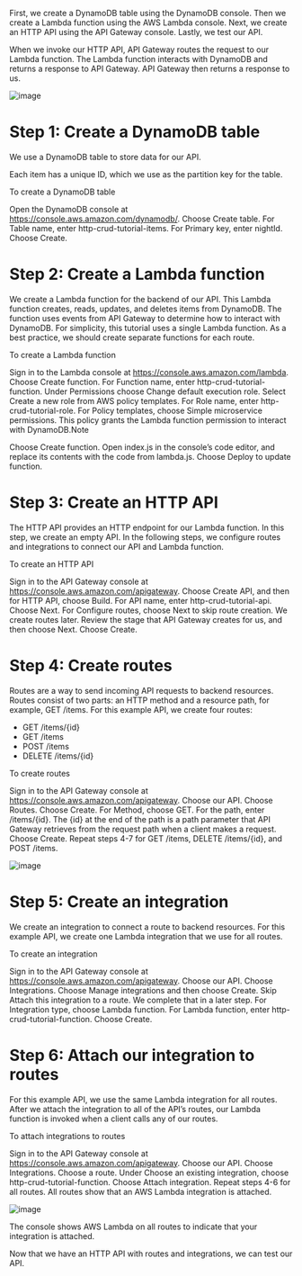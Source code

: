 First, we create a DynamoDB table using the DynamoDB console. Then we create a Lambda function using the AWS Lambda console. Next, we create an HTTP API using the API Gateway console. Lastly, we test our API.

When we invoke our HTTP API, API Gateway routes the request to our Lambda function. The Lambda function interacts with DynamoDB and returns a response to API Gateway. API Gateway then returns a response to us.

![image](https://user-images.githubusercontent.com/10409621/129855920-71c775c2-423d-4b2c-8d33-ce249d5ba344.png)


# Step 1: Create a DynamoDB table
We use a DynamoDB table to store data for our API.

Each item has a unique ID, which we use as the partition key for the table.

To create a DynamoDB table

Open the DynamoDB console at https://console.aws.amazon.com/dynamodb/.
Choose Create table.
For Table name, enter http-crud-tutorial-items.
For Primary key, enter nightId.
Choose Create.

# Step 2: Create a Lambda function
We create a Lambda function for the backend of our API. This Lambda function creates, reads, updates, and deletes items from DynamoDB. The function uses events from API Gateway to determine how to interact with DynamoDB. For simplicity, this tutorial uses a single Lambda function. As a best practice, we should create separate functions for each route.

To create a Lambda function

Sign in to the Lambda console at https://console.aws.amazon.com/lambda.
Choose Create function.
For Function name, enter http-crud-tutorial-function.
Under Permissions choose Change default execution role.
Select Create a new role from AWS policy templates.
For Role name, enter http-crud-tutorial-role.
For Policy templates, choose Simple microservice permissions. This policy grants the Lambda function permission to interact with DynamoDB.Note

Choose Create function.
Open index.js in the console’s code editor, and replace its contents with the code from lambda.js. Choose Deploy to update function.

# Step 3: Create an HTTP API

The HTTP API provides an HTTP endpoint for our Lambda function. In this step, we create an empty API. In the following steps, we configure routes and integrations to connect our API and Lambda function.

To create an HTTP API

Sign in to the API Gateway console at https://console.aws.amazon.com/apigateway.
Choose Create API, and then for HTTP API, choose Build.
For API name, enter http-crud-tutorial-api.
Choose Next.
For Configure routes, choose Next to skip route creation. We create routes later.
Review the stage that API Gateway creates for us, and then choose Next.
Choose Create.

# Step 4: Create routes
Routes are a way to send incoming API requests to backend resources. Routes consist of two parts: an HTTP method and a resource path, for example, GET /items. For this example API, we create four routes:

- GET /items/{id}
- GET /items
- POST /items
- DELETE /items/{id}

To create routes

Sign in to the API Gateway console at https://console.aws.amazon.com/apigateway.
Choose our API.
Choose Routes.
Choose Create.
For Method, choose GET.
For the path, enter /items/{id}. The {id} at the end of the path is a path parameter that API Gateway retrieves from the request path when a client makes a request.
Choose Create.
Repeat steps 4-7 for GET /items, DELETE /items/{id}, and POST /items.

![image](https://user-images.githubusercontent.com/10409621/129855977-07278728-5cc5-4731-ac2d-510f7450de9e.png)


# Step 5: Create an integration
We create an integration to connect a route to backend resources. For this example API, we create one Lambda integration that we use for all routes.

To create an integration

Sign in to the API Gateway console at https://console.aws.amazon.com/apigateway.
Choose our API.
Choose Integrations.
Choose Manage integrations and then choose Create.
Skip Attach this integration to a route. We complete that in a later step.
For Integration type, choose Lambda function.
For Lambda function, enter http-crud-tutorial-function.
Choose Create.

# Step 6: Attach our integration to routes
For this example API, we use the same Lambda integration for all routes. After we attach the integration to all of the API’s routes, our Lambda function is invoked when a client calls any of our routes.

To attach integrations to routes

Sign in to the API Gateway console at https://console.aws.amazon.com/apigateway.
Choose our API.
Choose Integrations.
Choose a route.
Under Choose an existing integration, choose http-crud-tutorial-function.
Choose Attach integration.
Repeat steps 4-6 for all routes.
All routes show that an AWS Lambda integration is attached.

![image](https://user-images.githubusercontent.com/10409621/129856004-e005c9cd-7d1e-4084-a9a8-9bc705ae6d57.png)


The console shows AWS Lambda on all routes to indicate that your integration is attached.
      
Now that we have an HTTP API with routes and integrations, we can test our API.
